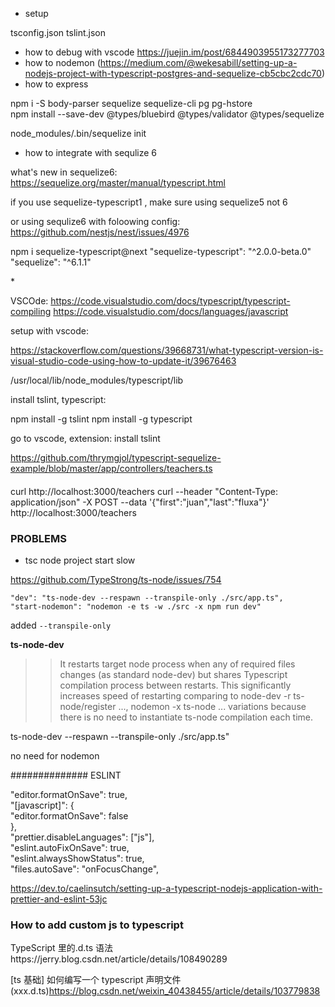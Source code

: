 - setup

tsconfig.json
tslint.json

- how to debug with vscode https://juejin.im/post/6844903955173277703
- how to nodemon (https://medium.com/@wekesabill/setting-up-a-nodejs-project-with-typescript-postgres-and-sequelize-cb5cbc2cdc70)
- how to express

npm i -S body-parser sequelize sequelize-cli pg pg-hstore  
npm install --save-dev @types/bluebird @types/validator @types/sequelize

node_modules/.bin/sequelize init

- how to integrate with sequlize 6

what's new in sequelize6: https://sequelize.org/master/manual/typescript.html

if you use sequelize-typescript1 , make sure using sequelize5 not 6

or using sequlize6 with foloowing config: https://github.com/nestjs/nest/issues/4976

npm i sequelize-typescript@next
"sequelize-typescript": "^2.0.0-beta.0"
"sequelize": "^6.1.1"

\*

VSCOde: https://code.visualstudio.com/docs/typescript/typescript-compiling
https://code.visualstudio.com/docs/languages/javascript

setup with vscode:

https://stackoverflow.com/questions/39668731/what-typescript-version-is-visual-studio-code-using-how-to-update-it/39676463

/usr/local/lib/node_modules/typescript/lib

install tslint, typescript:

npm install -g tslint
npm install -g typescript

go to vscode, extension: install tslint

https://github.com/thrymgjol/typescript-sequelize-example/blob/master/app/controllers/teachers.ts

####

curl http://localhost:3000/teachers
curl --header "Content-Type: application/json" -X POST --data '{"first":"juan","last":"fluxa"}' http://localhost:3000/teachers

### PROBLEMS

- tsc node project start slow

https://github.com/TypeStrong/ts-node/issues/754

    "dev": "ts-node-dev --respawn --transpile-only ./src/app.ts",
    "start-nodemon": "nodemon -e ts -w ./src -x npm run dev"

added `--transpile-only`

**ts-node-dev**

> > It restarts target node process when any of required files changes (as standard node-dev) but shares Typescript compilation process between restarts. This significantly increases speed of restarting comparing to node-dev -r ts-node/register ..., nodemon -x ts-node ... variations because there is no need to instantiate ts-node compilation each time.

ts-node-dev --respawn --transpile-only ./src/app.ts"

no need for nodemon

############## ESLINT

"editor.formatOnSave": true,  
"[javascript]": {  
 "editor.formatOnSave": false  
},  
"prettier.disableLanguages": ["js"],  
"eslint.autoFixOnSave": true,  
"eslint.alwaysShowStatus": true,  
"files.autoSave": "onFocusChange",

https://dev.to/caelinsutch/setting-up-a-typescript-nodejs-application-with-prettier-and-eslint-53jc

### How to add custom js to typescript

TypeScript 里的.d.ts 语法https://jerry.blog.csdn.net/article/details/108490289

[ts 基础] 如何编写一个 typescript 声明文件(xxx.d.ts)https://blog.csdn.net/weixin_40438455/article/details/103779838
